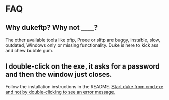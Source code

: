 # FAQ

## Why dukeftp? Why not ____?

The other available tools like pftp, Preee or slftp are buggy, instable, slow, outdated, Windows only or missing functionality. Duke is here to kick ass and chew bubble gum.

## I double-click on the exe, it asks for a password and then the window just closes.

Follow the installation instructions in the README. [Start duke from cmd.exe and not by double-clicking to see an error message.](http://superuser.com/questions/876933/running-exe-in-command-prompt)
